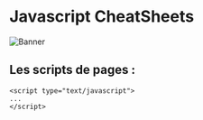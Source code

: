# **Javascript CheatSheets**
![Banner](https://github.com/HePaulTV/Javascript-CheatSheets/assets/113673467/738a4592-584d-4382-949a-f40231f1b707)

## Les scripts de pages :
```
<script type="text/javascript">
...
</script>
```
